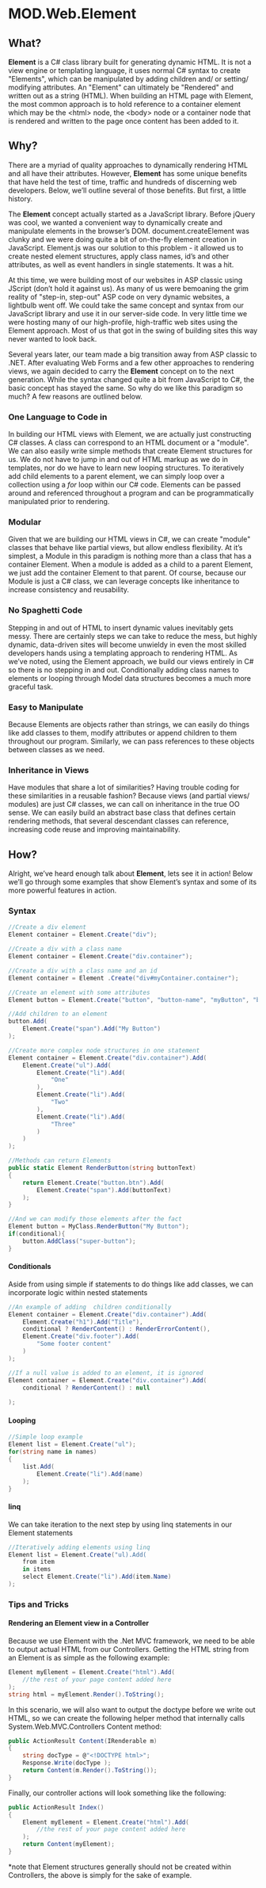 ﻿# MOD.Web.Element

## What?

**Element** is a C# class library built for generating dynamic HTML. It is not a view engine or templating language, it uses normal C# syntax to create "Elements", which can be manipulated by adding children and/ or setting/ modifying attributes. An "Element" can ultimately be "Rendered" and written out as a string (HTML). When building an HTML page with Element, the most common approach is to hold reference to a container element which may be the &lt;html&gt; node, the &lt;body&gt; node or a container node that is rendered and written to the page once content has been added to it. 


## Why?

There are a myriad of quality approaches to dynamically rendering HTML and all have their attributes. However, **Element** has some unique benefits that have held the test of time, traffic and hundreds of discerning web developers. Below, we’ll outline several of those benefits. But first, a little history. 

The **Element** concept actually started as a JavaScript library. Before jQuery was cool, we wanted a convenient way to dynamically create and manipulate elements in the browser’s DOM. document.createElement was clunky and we were doing quite a bit of on-the-fly element creation in JavaScript. Element.js was our solution to this problem - it allowed us to create nested element structures, apply class names, id’s and other attributes, as well as event handlers in single statements. It was a hit. 

At this time, we were building most of our websites in ASP classic using JScript (don’t hold it against us). As many of us were bemoaning the grim reality of "step-in, step-out" ASP code on very dynamic websites, a lightbulb went off. We could take the same concept and syntax from our JavaScript library and use it in our server-side code. In very little time we were hosting many of our high-profile, high-traffic web sites using the Element approach. Most of us that got in the swing of building sites this way never wanted to look back. 

Several years later, our team made a big transition away from ASP classic to .NET. After evaluating Web Forms and a few other approaches to rendering views, we again decided to carry the **Element** concept on to the next generation. While the syntax changed quite a bit from JavaScript to C#, the basic concept has stayed the same. So why do we like this paradigm so much? A few reasons are outlined below. 

### One Language to Code in

In building our HTML views with Element, we are actually just constructing C# classes. A class can correspond to an HTML document or a "module". We can also easily write simple methods that create Element structures for us.  We do not have to jump in and out of HTML markup as we do in templates, nor do we have to learn new looping structures. To iteratively add child elements to a parent element, we can simply loop over a collection using a _for_ loop within our C# code. Elements can be passed around and referenced throughout a program and can be programmatically manipulated prior to rendering. 

### Modular

Given that we are building our HTML views in C#, we can create "module" classes that behave 
like partial views, but allow endless flexibility. At it’s simplest, a Module in this paradigm is nothing more than a class that has a container Element. When a module is added as a child to a parent Element, we just add the container Element to that parent. Of course, because our Module is just a C# class, we can leverage concepts like inheritance to increase consistency and reusability. 


### No Spaghetti Code

Stepping in and out of HTML to insert dynamic values inevitably gets messy. There are certainly steps we can take to reduce the mess, but highly dynamic, data-driven sites will become unwieldy in even the most skilled developers hands using a templating approach to rendering HTML. As we’ve noted, using the Element approach, we build our views entirely in C# so there is no stepping in and out. Conditionally adding class names to elements or looping through Model data structures becomes a much more graceful task.

### Easy to Manipulate

Because Elements are objects rather than strings, we can easily do things like add classes to them, modify attributes or append children to them throughout our program. Similarly, we can pass references to these objects between classes as we need. 

### Inheritance in Views

Have modules that share a lot of similarities? Having trouble coding for these similarities in a reusable fashion? Because views (and partial views/ modules) are just C# classes, we can call on inheritance in the true OO sense. We can easily build an abstract base class that defines certain rendering methods, that several descendant classes can reference, increasing code reuse and improving maintainability. 

## How?

Alright, we’ve heard enough talk about **Element**, lets see it in action! Below we’ll go through some examples that show Element’s syntax and some of its more powerful features in action. 

### Syntax

```csharp
//Create a div element
Element container = Element.Create("div");

//Create a div with a class name
Element container = Element.Create("div.container");

//Create a div with a class name and an id
Element container = Element .Create("div#myContainer.container");

//Create an element with some attributes
Element button = Element.Create("button", "button-name", "myButton", "button-value", "4");

//Add children to an element
button.Add(
    Element.Create("span").Add("My Button")
);

//Create more complex node structures in one statement
Element container = Element.Create("div.container").Add(
	Element.Create("ul").Add(
		Element.Create("li").Add(
			"One"
		),
		Element.Create("li").Add(
			"Two"
		),
		Element.Create("li").Add(
			"Three"
		)
	)
);

//Methods can return Elements
public static Element RenderButton(string buttonText)
{
	return Element.Create("button.btn").Add(
		Element.Create("span").Add(buttonText)
	);
}

//And we can modify those elements after the fact
Element button = MyClass.RenderButton("My Button");
if(conditional){
	button.AddClass("super-button");
}
```

#### Conditionals

Aside from using simple if statements to do things like add classes, we can incorporate logic within nested statements

```csharp
//An example of adding  children conditionally
Element container = Element.Create("div.container").Add(
	Element.Create("h1").Add("Title"),
	conditional ? RenderContent() : RenderErrorContent(),
	Element.Create("div.footer").Add(
		"Some footer content"
	)
);

//If a null value is added to an element, it is ignored
Element container = Element.Create("div.container").Add(
	conditional ? RenderContent() : null
    
);
```


#### Looping

```csharp
//Simple loop example
Element list = Element.Create("ul");
for(string name in names)
{
	list.Add(
		Element.Create("li").Add(name)
	);
}
```

#### linq

We can take iteration to the next step by using linq statements in our Element statements

```csharp
//Iteratively adding elements using linq
Element list = Element.Create("ul).Add(
	from item
	in items
	select Element.Create("li").Add(item.Name)
);
```

### Tips and Tricks
#### Rendering an Element view in a Controller

Because we use Element with the .Net MVC framework, we need to be able to output actual HTML from our Controllers. Getting the HTML string from an Element is as simple as the following example:

```csharp
Element myElement = Element.Create("html").Add(
	//the rest of your page content added here
);
string html = myElement.Render().ToString();
```

In this scenario, we will also want to output the doctype before we write out HTML, so we can create the following helper method that internally calls System.Web.MVC.Controllers Content method:

```csharp
public ActionResult Content(IRenderable m)
{
	string docType = @"<!DOCTYPE html>";
	Response.Write(docType );
	return Content(m.Render().ToString());
}
```

Finally, our controller actions will look something like the following:

```csharp
public ActionResult Index()
{
	Element myElement = Element.Create("html").Add(
		//the rest of your page content added here
	);
	return Content(myElement);
}
```

*note that Element structures generally should not be created within Controllers, the above is simply for the sake of example.
